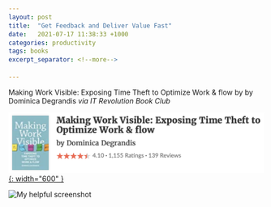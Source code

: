 ```yaml
---
layout: post
title:  "Get Feedback and Deliver Value Fast"
date:   2021-07-17 11:38:33 +1000
categories: productivity
tags: books
excerpt_separator: <!--more-->

---
```


Making Work Visible: Exposing Time Theft to Optimize Work & flow by by Dominica Degrandis
_via IT Revolution Book Club_

[![Book][goodreads]{: width="600" }][source]

<!--more-->

![My helpful screenshot][notes]

[notes]: /assets/img/Making_Work_Visible.png
[source]: https://www.goodreads.com/en/book/show/36458712
[goodreads]: /assets/img/mwvgoodreads.png
